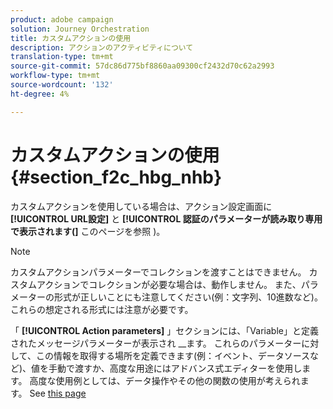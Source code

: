 ```yaml
---
product: adobe campaign
solution: Journey Orchestration
title: カスタムアクションの使用
description: アクションのアクティビティについて
translation-type: tm+mt
source-git-commit: 57dc86d775bf8860aa09300cf2432d70c62a2993
workflow-type: tm+mt
source-wordcount: '132'
ht-degree: 4%

---
```



# カスタムアクションの使用 {#section_f2c_hbg_nhb}

カスタムアクションを使用している場合は、アクション設定画面に **[!UICONTROL URL設定]** と **[!UICONTROL 認証のパラメーターが読み取り専用で表示されます(]** このページを参照 [](../action/about-custom-action-configuration.md))。

>[!NOTE]
>
>カスタムアクションパラメーターでコレクションを渡すことはできません。 カスタムアクションでコレクションが必要な場合は、動作しません。 また、パラメーターの形式が正しいことにも注意してください(例：文字列、10進数など)。 これらの想定される形式には注意が必要です。

「 **[!UICONTROL Action parameters]** 」セクションには、「Variable」と定義されたメッセージパラメーターが表示され __&#x200B;ます。 これらのパラメーターに対して、この情報を取得する場所を定義できます(例：イベント、データソースなど)、値を手動で渡すか、高度な用途にはアドバンス式エディターを使用します。 高度な使用例としては、データ操作やその他の関数の使用が考えられます。 See [this page](../expression/expressionadvanced.md)
